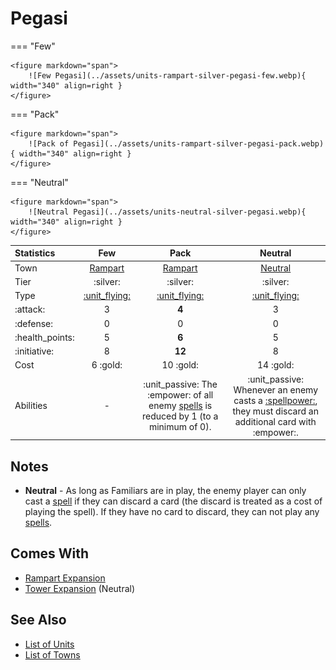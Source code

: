 # Pegasi

=== "Few"

    <figure markdown="span">
        ![Few Pegasi](../assets/units-rampart-silver-pegasi-few.webp){ width="340" align=right }
    </figure>

=== "Pack"

    <figure markdown="span">
        ![Pack of Pegasi](../assets/units-rampart-silver-pegasi-pack.webp){ width="340" align=right }
    </figure>

=== "Neutral"

    <figure markdown="span">
        ![Neutral Pegasi](../assets/units-neutral-silver-pegasi.webp){ width="340" align=right }
    </figure>


| Statistics | Few | Pack | Neutral |
| :--- | :---: | :---: | :---: |
| Town | [Rampart](../towns/rampart.md) | [Rampart](../towns/rampart.md) | [Neutral](../towns/neutral.md) |
| Tier | :silver: | :silver: | :silver: |
| Type | [:unit_flying:](../keywords/flying_unit.md) | [:unit_flying:](../keywords/flying_unit.md) | [:unit_flying:](../keywords/flying_unit.md) |
| :attack: | 3 | **4** | 3 |
| :defense: | 0 | 0 | 0 |
| :health_points: | 5 | **6** | 5 |
| :initiative: | 8 | **12** | 8 |
| Cost | 6 :gold: | 10 :gold: | 14 :gold: |
| Abilities | - | :unit_passive: The :empower: of all enemy [spells](../spells/index.md) is reduced by 1 (to a minimum of 0). | :unit_passive: Whenever an enemy casts a [:spellpower:](../spells/index.md), they must discard an additional card with :empower:. |


## Notes

- **Neutral** - As long as Familiars are in play, the enemy player can only cast a [spell](../spells/index.md) if they can discard a card (the discard is treated as a cost of playing the spell). If they have no card to discard, they can not play any [spells](../spells/index.md).


## Comes With

- [Rampart Expansion](../content/rampart_expansion.md)
- [Tower Expansion](../content/tower_expansion.md) (Neutral)


## See Also

- [List of Units](index.md)
- [List of Towns](../towns/index.md)